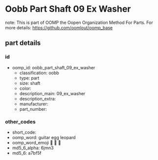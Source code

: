 # Oobb Part Shaft 09 Ex Washer  

note: This is part of OOMP the Oopen Organization Method For Parts. For more details: https://github.com/oomlout/oomp_base

##  part details





### id
* oomp_id: oobb_part_shaft_09_ex_washer
  * classification: oobb
  * type: part
  * size: shaft
  * color: 
  * description_main: 09_ex_washer
  * description_extra: 
  * manufacturer: 
  * part_number: 

### other_codes
* short_code: 
* oomp_word: guitar egg leopard
* oomp_word_emoji :guitar: :egg: :leopard:
* md5_6_alpha: 6jmn3
* md5_6: a7bf5f